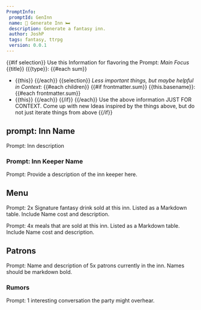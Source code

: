 ```yaml
---
PromptInfo:
 promptId: GenInn
 name: 🍻 Generate Inn 🛏️
 description: Generate a fantasy inn. 
 author: JoshP
 tags: fantasy, ttrpg
 version: 0.0.1
---
```


{{#if selection}}
Use this Information for flavoring the Prompt:
*Main Focus*
{{title}} ({{type}}:
{{#each sum}}
- {{this}}
{{/each}}
{{selection}}
*Less important things, but maybe helpful in Context*:
{{#each children}}
{{#if frontmatter.sum}}
{{this.basename}}:
{{#each frontmatter.sum}}
- {{this}}
{{/each}}
{{/if}}
{{/each}}
Use the above information JUST FOR CONTEXT. Come up with new Ideas inspired by the things above, but do not just iterate things from above
{{/if}}
## prompt: Inn Name
Prompt: Inn description

### Prompt: Inn Keeper Name 
Prompt: Provide a description of the inn keeper here. 

## Menu
Prompt: 2x Signature fantasy drink sold at this inn. Listed as a Markdown table. Include Name cost and description. 

Prompt: 4x meals that are sold at this inn. Listed as a Markdown table. Include Name cost and description. 

## Patrons
Prompt: Name and description of 5x patrons currently in the inn. Names should be markdown bold. 

### Rumors
Prompt: 1 interesting conversation the party might overhear.